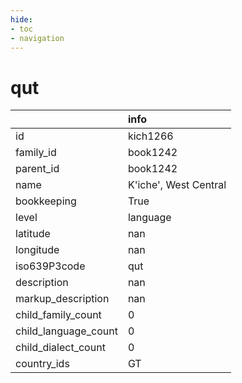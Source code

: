 ```yaml
---
hide:
- toc
- navigation
---
```

# qut
|                      | info                  |
|:---------------------|:----------------------|
| id                   | kich1266              |
| family_id            | book1242              |
| parent_id            | book1242              |
| name                 | K'iche', West Central |
| bookkeeping          | True                  |
| level                | language              |
| latitude             | nan                   |
| longitude            | nan                   |
| iso639P3code         | qut                   |
| description          | nan                   |
| markup_description   | nan                   |
| child_family_count   | 0                     |
| child_language_count | 0                     |
| child_dialect_count  | 0                     |
| country_ids          | GT                    |